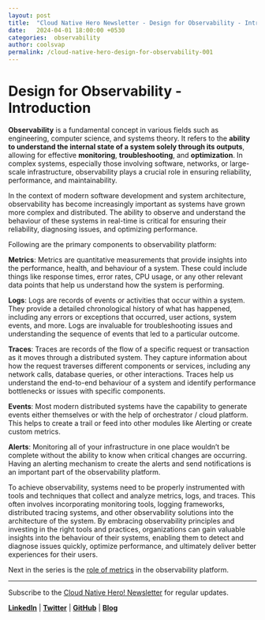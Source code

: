 ```yaml
---
layout: post
title:  "Cloud Native Hero Newsletter - Design for Observability - Introduction"
date:   2024-04-01 18:00:00 +0530
categories:  observability
author: coolsvap
permalink: /cloud-native-hero-design-for-observability-001
---
```

# Design for Observability - Introduction

**Observability** is a fundamental concept in various fields such as engineering, computer science, and systems theory. It refers to the **ability to understand the internal state of a system solely through its outputs**, allowing for effective **monitoring**, **troubleshooting**, and **optimization**. In complex systems, especially those involving software, networks, or large-scale infrastructure, observability plays a crucial role in ensuring reliability, performance, and maintainability.



In the context of modern software development and system architecture, observability has become increasingly important as systems have grown more complex and distributed. The ability to observe and understand the behaviour of these systems in real-time is critical for ensuring their reliability, diagnosing issues, and optimizing performance.

Following are the primary components to observability platform:

**Metrics**: Metrics are quantitative measurements that provide insights into the performance, health, and behaviour of a system. These could include things like response times, error rates, CPU usage, or any other relevant data points that help us understand how the system is performing.

**Logs**: Logs are records of events or activities that occur within a system. They provide a detailed chronological history of what has happened, including any errors or exceptions that occurred, user actions, system events, and more. Logs are invaluable for troubleshooting issues and understanding the sequence of events that led to a particular outcome.

**Traces**: Traces are records of the flow of a specific request or transaction as it moves through a distributed system. They capture information about how the request traverses different components or services, including any network calls, database queries, or other interactions. Traces help us understand the end-to-end behaviour of a system and identify performance bottlenecks or issues with specific components.

**Events**: Most modern distributed systems have the capability to generate events either themselves or with the help of orchestrator / cloud platform. This helps to create a trail or feed into other modules like Alerting or create custom metrics.

**Alerts**: Monitoring all of your infrastructure in one place wouldn’t be complete without the ability to know when critical changes are occurring. Having an alerting mechanism to create the alerts and send notifications is an important part of the observability platform.



To achieve observability, systems need to be properly instrumented with tools and techniques that collect and analyze metrics, logs, and traces. This often involves incorporating monitoring tools, logging frameworks, distributed tracing systems, and other observability solutions into the architecture of the system. By embracing observability principles and investing in the right tools and practices, organizations can gain valuable insights into the behaviour of their systems, enabling them to detect and diagnose issues quickly, optimize performance, and ultimately deliver better experiences for their users.

Next in the series is the [role of metrics](https://cloudnativehero.github.io/cloud-native-hero-design-for-observability-002) in the observability platform.

---

Subscribe to the [Cloud Native Hero! Newsletter](https://www.linkedin.com/newsletters/6940180331832446978/) for regular updates.

[**LinkedIn**](https://www.linkedin.com/company/cloudnativehero/) | [**Twitter**](https://twitter.com/cloudnativehero) | [**GitHub**](https://github.com/cloudnativehero) | [**Blog**](https://cloudnativehero.github.io/)
